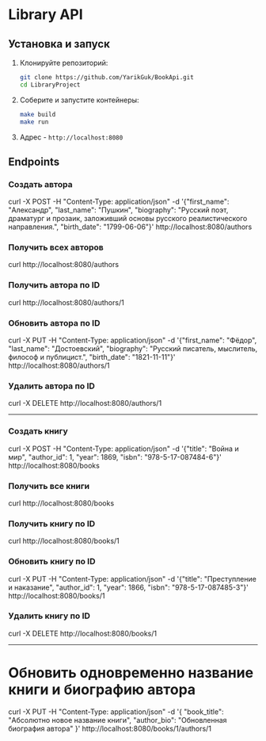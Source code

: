 # Library API

## Установка и запуск

1. Клонируйте репозиторий:
    ```sh
    git clone https://github.com/YarikGuk/BookApi.git
    cd LibraryProject
    ```

2. Соберите и запустите контейнеры:
    ```sh
    make build
    make run
    ```

3. Адрес - `http://localhost:8080`

## Endpoints

### Создать автора
curl -X POST -H "Content-Type: application/json" -d '{"first_name": "Александр", "last_name": "Пушкин", "biography": "Русский поэт, драматург и прозаик, заложивший основы русского реалистического направления.", "birth_date": "1799-06-06"}' http://localhost:8080/authors

### Получить всех авторов
curl http://localhost:8080/authors

### Получить автора по ID
curl http://localhost:8080/authors/1

### Обновить автора по ID
curl -X PUT -H "Content-Type: application/json" -d '{"first_name": "Фёдор", "last_name": "Достоевский", "biography": "Русский писатель, мыслитель, философ и публицист.", "birth_date": "1821-11-11"}' http://localhost:8080/authors/1

### Удалить автора по ID
curl -X DELETE http://localhost:8080/authors/1

----------------------------

### Создать книгу
curl -X POST -H "Content-Type: application/json" -d '{"title": "Война и мир", "author_id": 1, "year": 1869, "isbn": "978-5-17-087484-6"}' http://localhost:8080/books

### Получить все книги
curl http://localhost:8080/books

### Получить книгу по ID
curl http://localhost:8080/books/1

### Обновить книгу по ID
curl -X PUT -H "Content-Type: application/json" -d '{"title": "Преступление и наказание", "author_id": 1, "year": 1866, "isbn": "978-5-17-087485-3"}' http://localhost:8080/books/1

### Удалить книгу по ID
curl -X DELETE http://localhost:8080/books/1

----------------------------

# Обновить одновременно название книги и биографию автора

curl -X PUT -H "Content-Type: application/json" -d '{  "book_title": "Абсолютно новое название книги", "author_bio": "Обновленная биография автора" }' http://localhost:8080/books/1/authors/1
